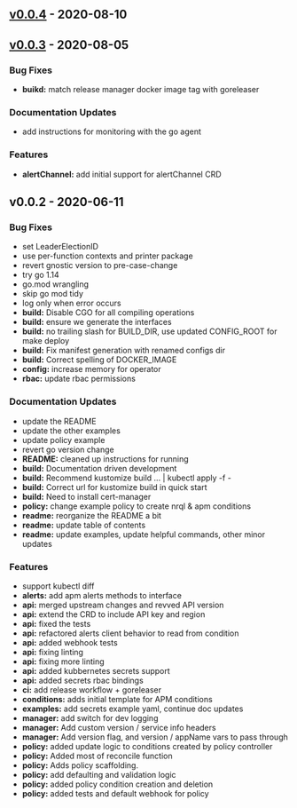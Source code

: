 <a name="v0.0.4"></a>
## [v0.0.4] - 2020-08-10
<a name="v0.0.3"></a>
## [v0.0.3] - 2020-08-05
### Bug Fixes
- **buikd:** match release manager docker image tag with goreleaser

### Documentation Updates
- add instructions for monitoring with the go agent

### Features
- **alertChannel:** add initial support for alertChannel CRD

<a name="v0.0.2"></a>
## v0.0.2 - 2020-06-11
### Bug Fixes
- set LeaderElectionID
- use per-function contexts and printer package
- revert gnostic version to pre-case-change
- try go 1.14
- go.mod wrangling
- skip go mod tidy
- log only when error occurs
- **build:** Disable CGO for all compiling operations
- **build:** ensure we generate the interfaces
- **build:** no trailing slash for BUILD_DIR, use updated CONFIG_ROOT for make deploy
- **build:** Fix manifest generation with renamed configs dir
- **build:** Correct spelling of DOCKER_IMAGE
- **config:** increase memory for operator
- **rbac:** update rbac permissions

### Documentation Updates
- update the README
- update the other examples
- update policy example
- revert go version change
- **README:** cleaned up instructions for running
- **build:** Documentation driven development
- **build:** Recommend kustomize build ... | kubectl apply -f -
- **build:** Correct url for kustomize build in quick start
- **build:** Need to install cert-manager
- **policy:** change example policy to create nrql & apm conditions
- **readme:** reorganize the README a bit
- **readme:** update table of contents
- **readme:** update examples, update helpful commands, other minor updates

### Features
- support kubectl diff
- **alerts:** add apm alerts methods to interface
- **api:** merged upstream changes and revved API version
- **api:** extend the CRD to include API key and region
- **api:** fixed the tests
- **api:** refactored alerts client behavior to read from condition
- **api:** added webhook tests
- **api:** fixing linting
- **api:** fixing more linting
- **api:** added kubbernetes secrets support
- **api:** added secrets rbac bindings
- **ci:** add release workflow + goreleaser
- **conditions:** adds initial template for APM conditions
- **examples:** add secrets example yaml, continue doc updates
- **manager:** add switch for dev logging
- **manager:** Add custom version / service info headers
- **manager:** Add version flag, and version / appName vars to pass through
- **policy:** added update logic to conditions created by policy controller
- **policy:** Added most of reconcile function
- **policy:** Adds policy scaffolding.
- **policy:** add defaulting and validation logic
- **policy:** added policy condition creation and deletion
- **policy:** added tests and default webhook for policy

[Unreleased]: https://github.com/newrelic/newrelic-kubernetes-operator/compare/v0.0.4...HEAD
[v0.0.4]: https://github.com/newrelic/newrelic-kubernetes-operator/compare/v0.0.3...v0.0.4
[v0.0.3]: https://github.com/newrelic/newrelic-kubernetes-operator/compare/v0.0.2...v0.0.3

